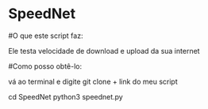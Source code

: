 # SpeedNet

#O que este script faz:

Ele testa velocidade de download e upload
da sua internet


#Como posso obtê-lo:

vá ao terminal e digite git clone + link do meu script

cd SpeedNet
python3 speednet.py


